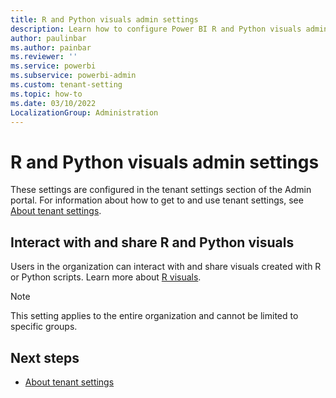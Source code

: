 ```yaml
---
title: R and Python visuals admin settings
description: Learn how to configure Power BI R and Python visuals admin settings.
author: paulinbar
ms.author: painbar
ms.reviewer: ''
ms.service: powerbi
ms.subservice: powerbi-admin
ms.custom: tenant-setting
ms.topic: how-to
ms.date: 03/10/2022
LocalizationGroup: Administration
---
```


# R and Python visuals admin settings

These settings are configured in the tenant settings section of the Admin portal. For information about how to get to and use tenant settings, see [About tenant settings](service-admin-portal-about-tenant-settings.md).

## Interact with and share R and Python visuals

Users in the organization can interact with and share visuals created with R or Python scripts. Learn more about [R visuals](../visuals/service-r-visuals.md).

> [!NOTE]
> This setting applies to the entire organization and cannot be limited to specific groups.

## Next steps

* [About tenant settings](service-admin-portal-about-tenant-settings.md)